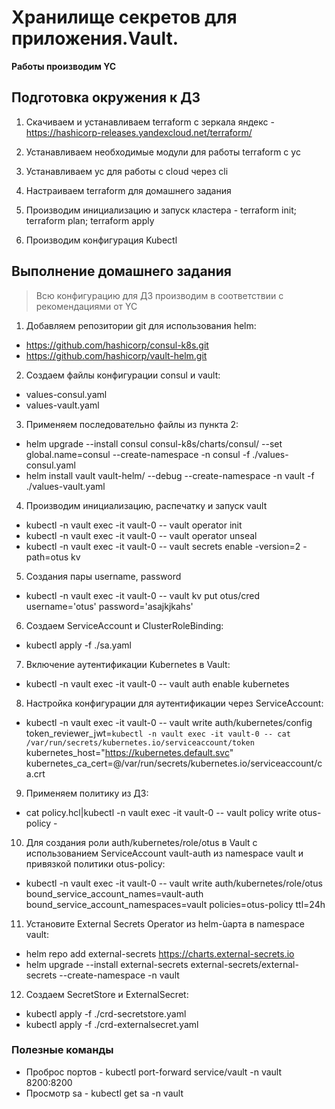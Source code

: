 # Хранилище секретов для приложения.Vault.

**Работы производим YC**

## Подготовка окружения к ДЗ
1) Скачиваем и устанавливаем terraform c зеркала яндекс - https://hashicorp-releases.yandexcloud.net/terraform/

2) Устанавливаем необходимые модули для работы terraform c yc

3) Устанавливаем yc для работы с cloud через cli

4) Настраиваем terraform для домашнего задания

5) Производим инициализацию и запуск кластера - terraform init; terraform plan; terraform apply

6) Производим конфигурация Kubectl


## Выполнение домашнего задания
>Всю конфигурацию для ДЗ производим в соответствии с рекомендациями от YC

1) Добавляем репозитории git для использования helm:
  - https://github.com/hashicorp/consul-k8s.git
  - https://github.com/hashicorp/vault-helm.git

2) Создаем файлы конфигурации consul и vault:
  - values-consul.yaml
  - values-vault.yaml

3) Применяем последовательно файлы из пункта 2:
  - helm upgrade --install consul consul-k8s/charts/consul/ --set global.name=consul --create-namespace -n consul -f ./values-consul.yaml
  - helm install vault vault-helm/ --debug --create-namespace -n vault -f ./values-vault.yaml

4) Производим инициализацию, распечатку и запуск vault
  - kubectl -n vault exec -it vault-0 -- vault operator init
  - kubectl -n vault exec -it vault-0 -- vault operator unseal <token>
  - kubectl -n vault exec -it vault-0 -- vault secrets enable -version=2 -path=otus kv

5) Создания пары username, password
  - kubectl -n vault exec -it vault-0 -- vault kv put otus/cred username='otus' password='asajkjkahs'

6) Создаем ServiceAccount и ClusterRoleBinding:
  - kubectl apply -f ./sa.yaml

7) Включение аутентификации Kubernetes в Vault:
  - kubectl -n vault exec -it vault-0 -- vault auth enable kubernetes

8) Настройка конфигурации для аутентификации через ServiceAccount:
  - kubectl -n vault exec -it vault-0 -- vault write auth/kubernetes/config token_reviewer_jwt=`kubectl -n vault exec -it vault-0 -- cat /var/run/secrets/kubernetes.io/serviceaccount/token` kubernetes_host="https://kubernetes.default.svc" kubernetes_ca_cert=@/var/run/secrets/kubernetes.io/serviceaccount/ca.crt

9) Применяем политику из ДЗ:
  - cat policy.hcl|kubectl -n vault exec -it vault-0 -- vault policy write otus-policy -

10) Для создания роли auth/kubernetes/role/otus в Vault с использованием ServiceAccount vault-auth из namespace vault и привязкой политики otus-policy:
  - kubectl -n vault exec -it vault-0 -- vault write auth/kubernetes/role/otus bound_service_account_names=vault-auth  bound_service_account_namespaces=vault policies=otus-policy ttl=24h

11) Установите External Secrets Operator из helm-ùарта в namespace
vault:
  - helm repo add external-secrets https://charts.external-secrets.io
  - helm upgrade --install external-secrets external-secrets/external-secrets --create-namespace -n vault

12) Создаем SecretStore и ExternalSecret:
  - kubectl apply -f ./crd-secretstore.yaml
  - kubectl apply -f ./crd-externalsecret.yaml                

### Полезные команды
- Проброс портов -  kubectl port-forward service/vault -n vault 8200:8200
- Просмотр sa - kubectl get sa -n vault
